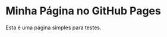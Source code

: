 <!DOCTYPE html>
<html lang="en">
<head>
  <meta charset="UTF-8">
  <meta name="viewport" content="width=device-width, initial-scale=1.0">
  <title>GitHub Pages</title>
</head>
<body>
  <h1>Minha Página no GitHub Pages</h1>
  <p>Esta é uma página simples para testes.</p>
</body>
</html>
